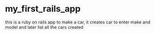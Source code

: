 # my_first_rails_app
this is a ruby on rails app to make a car, it creates car to enter make and model and later list all the cars created
